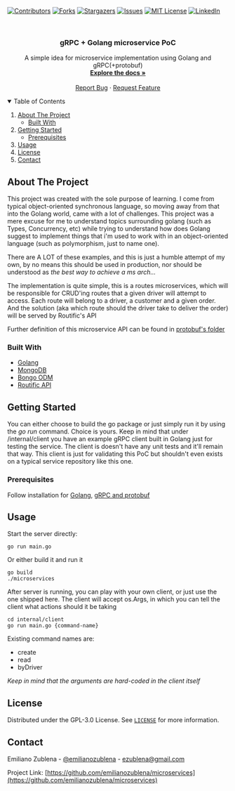 <!-- PROJECT SHIELDS -->
<!--
*** I'm using markdown "reference style" links for readability.
*** Reference links are enclosed in brackets [ ] instead of parentheses ( ).
*** See the bottom of this document for the declaration of the reference variables
*** for contributors-url, forks-url, etc. This is an optional, concise syntax you may use.
*** https://www.markdownguide.org/basic-syntax/#reference-style-links
-->
[![Contributors][contributors-shield]][contributors-url]
[![Forks][forks-shield]][forks-url]
[![Stargazers][stars-shield]][stars-url]
[![Issues][issues-shield]][issues-url]
[![MIT License][license-shield]][license-url]
[![LinkedIn][linkedin-shield]][linkedin-url]



<!-- PROJECT LOGO -->
<br />
<p align="center">
  <h3 align="center">gRPC + Golang microservice PoC</h3>

  <p align="center">
    A simple idea for microservice implementation using Golang and gRPC(+protobuf)
    <br />
    <a href="https://github.com/emilianozublena/microservices"><strong>Explore the docs »</strong></a>
    <br />
    <br />
    <a href="https://github.com/emilianozublena/microservices/issues">Report Bug</a>
    ·
    <a href="https://github.com/emilianozublena/microservices/issues">Request Feature</a>
  </p>
</p>



<!-- TABLE OF CONTENTS -->
<details open="open">
  <summary>Table of Contents</summary>
  <ol>
    <li>
      <a href="#about-the-project">About The Project</a>
      <ul>
        <li><a href="#built-with">Built With</a></li>
      </ul>
    </li>
    <li>
      <a href="#getting-started">Getting Started</a>
      <ul>
        <li><a href="#prerequisites">Prerequisites</a></li>
      </ul>
    </li>
    <li><a href="#usage">Usage</a></li>
    <li><a href="#license">License</a></li>
    <li><a href="#contact">Contact</a></li>
  </ol>
</details>



<!-- ABOUT THE PROJECT -->
## About The Project

This project was created with the sole purpose of learning. I come from typical object-oriented synchronous language, so moving away from that into the Golang world, came with a lot of challenges.
This project was a mere excuse for me to understand topics surrounding golang (such as Types, Concurrency, etc) while trying to understand how does Golang suggest to implement things that i'm used to work with in an object-oriented language (such as polymorphism, just to name one).

There are A LOT of these examples, and this is just a humble attempt of my own, by no means this should be used in production, nor should be understood as *the best way to achieve a ms arch...*

The implementation is quite simple, this is a routes microservices, which will be responsible for CRUD'ing routes that a given driver will attempt to access.
Each route will belong to a driver, a customer and a given order. And the solution (aka which route should the driver take to deliver the order) will be served by Routific's API

Further definition of this microservice API can be found in [protobuf's folder](https://github.com/emilianozublena/microservices/blob/main/api/grpc/v1/routes/core_service.proto)

### Built With

* [Golang](https://golang.org/)
* [MongoDB](https://mongodb.com/)
* [Bongo ODM](https://github.com/go-bongo/bongo)
* [Routific API](https://routific.com/)


<!-- GETTING STARTED -->
## Getting Started

You can either choose to build the go package or just simply run it by using the *go run* command. Choice is yours.
Keep in mind that under /internal/client you have an example gRPC client built in Golang just for testing the service. The client is doesn't have any unit tests and it'll remain that way. This client is just for validating this PoC but shouldn't even exists on a typical service repository like this one.

### Prerequisites

Follow installation for [Golang](https://golang.org/), [gRPC and protobuf](https://grpc.io/)

<!-- USAGE EXAMPLES -->
## Usage

Start the server directly:
```
go run main.go
```

Or either build it and run it
```
go build
./microservices
```

After server is running, you can play with your own client, or just use the one shipped here.
The client will accept os.Args, in which you can tell the client what actions should it be taking
```
cd internal/client
go run main.go {command-name}
```
Existing command names are:
- create
- read
- byDriver

*Keep in mind that the arguments are hard-coded in the client itself*

<!-- LICENSE -->
## License

Distributed under the GPL-3.0 License. See [`LICENSE`](https://github.com/emilianozublena/microservices/blob/main/LICENSE) for more information.



<!-- CONTACT -->
## Contact

Emiliano Zublena - [@emilianozublena](https://www.linkedin.com/in/emilianozublena/) - ezublena@gmail.com

Project Link: [https://github.com/emilianozublena/microservices](https://github.com/emilianozublena/microservices)


<!-- MARKDOWN LINKS & IMAGES -->
<!-- https://www.markdownguide.org/basic-syntax/#reference-style-links -->
[contributors-shield]: https://img.shields.io/github/contributors/emilianozublena/microservices.svg?style=for-the-badge
[contributors-url]: https://github.com/emilianozublena/microservices/graphs/contributors
[forks-shield]: https://img.shields.io/github/forks/emilianozublena/microservices.svg?style=for-the-badge
[forks-url]: https://github.com/emilianozublena/microservices/network/members
[stars-shield]: https://img.shields.io/github/stars/emilianozublena/microservices.svg?style=for-the-badge
[stars-url]: https://github.com/emilianozublena/microservices/stargazers
[issues-shield]: https://img.shields.io/github/issues/emilianozublena/microservices.svg?style=for-the-badge
[issues-url]: https://github.com/emilianozublena/microservices/issues
[license-shield]: https://img.shields.io/github/license/emilianozublena/microservices.svg?style=for-the-badge
[license-url]: https://github.com/emilianozublena/microservices/blob/main/LICENSE
[linkedin-shield]: https://img.shields.io/badge/-LinkedIn-black.svg?style=for-the-badge&logo=linkedin&colorB=555
[linkedin-url]: https://linkedin.com/in/emilianozublena
